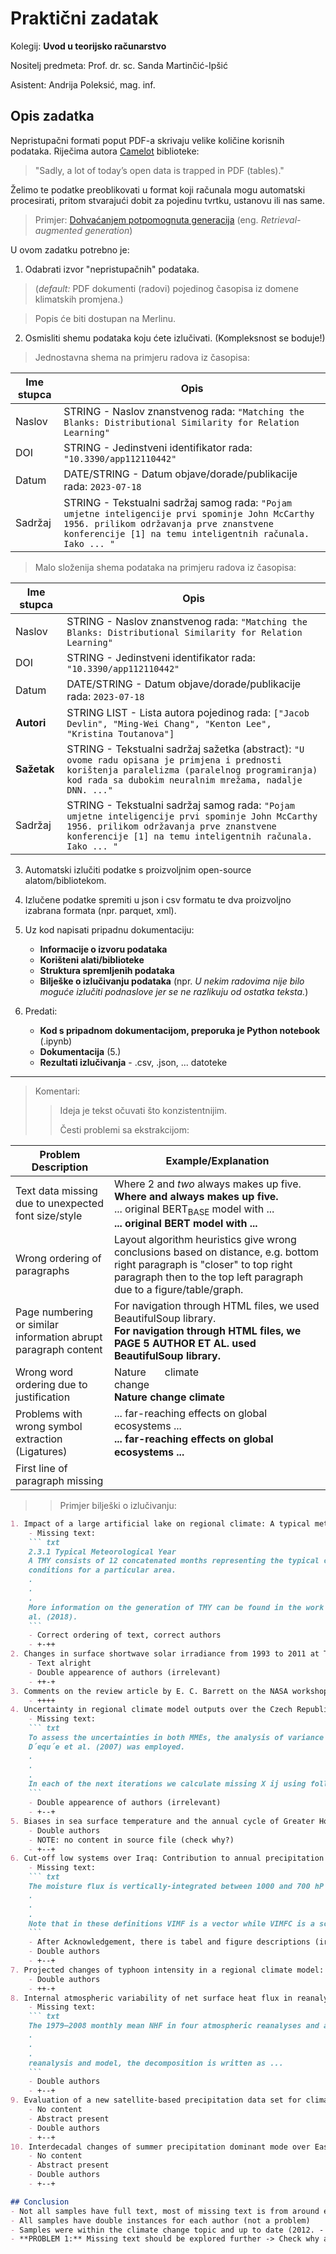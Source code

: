 # Praktični zadatak

Kolegij: **Uvod u teorijsko računarstvo**

Nositelj predmeta: Prof. dr. sc. Sanda Martinčić-Ipšić

Asistent: Andrija Poleksić, mag. inf.

## Opis zadatka

Nepristupačni formati poput PDF-a skrivaju velike količine korisnih podataka. Riječima autora [Camelot](https://camelot-py.readthedocs.io/en/master/) biblioteke: 
> "Sadly, a lot of today’s open data is trapped in PDF (tables)."

Želimo te podatke preoblikovati u format koji računala mogu automatski procesirati, pritom stvarajući dobit za pojedinu tvrtku, ustanovu ili nas same. 
> Primjer: [Dohvaćanjem potpomognuta generacija](https://learn.deeplearning.ai/courses/preprocessing-unstructured-data-for-llm-applications/lesson/1/introduction) (eng. *Retrieval-augmented generation*)

U ovom zadatku potrebno je:
1. Odabrati izvor "nepristupačnih" podataka. 

> (*default:* PDF dokumenti (radovi) pojedinog časopisa iz domene klimatskih promjena.)

> Popis će biti dostupan na Merlinu.

2. Osmisliti shemu podataka koju ćete izlučivati. (Kompleksnost se boduje!)

> Jednostavna shema na primjeru radova iz časopisa:

| Ime stupca | Opis |
| --- | --- |
| Naslov | STRING - Naslov znanstvenog rada: `"Matching the Blanks: Distributional Similarity for Relation Learning"` |
| DOI | STRING - Jedinstveni identifikator rada: `"10.3390/app112110442"` |
| Datum | DATE/STRING - Datum objave/dorade/publikacije rada: `2023-07-18` |
| Sadržaj | STRING - Tekstualni sadržaj samog rada: `"Pojam umjetne inteligencije prvi spominje John McCarthy 1956. prilikom održavanja prve znanstvene konferencije [1] na temu inteligentnih računala. Iako ... "` |

> Malo složenija shema podataka na primjeru radova iz časopisa:

| Ime stupca | Opis |
| --- | --- |
| Naslov | STRING - Naslov znanstvenog rada: `"Matching the Blanks: Distributional Similarity for Relation Learning"` |
| DOI | STRING - Jedinstveni identifikator rada: `"10.3390/app112110442"` |
| Datum | DATE/STRING - Datum objave/dorade/publikacije rada: `2023-07-18` |
| **Autori** | STRING LIST - Lista autora pojedinog rada: `["Jacob Devlin", "Ming-Wei Chang", "Kenton Lee", "Kristina Toutanova"]` |
| **Sažetak** | STRING - Tekstualni sadržaj sažetka (abstract): `"U ovome radu opisana je primjena i prednosti korištenja paralelizma (paralelnog programiranja) kod rada sa dubokim neuralnim mrežama, nadalje DNN. ..."` |
| Sadržaj | STRING - Tekstualni sadržaj samog rada: `"Pojam umjetne inteligencije prvi spominje John McCarthy 1956. prilikom održavanja prve znanstvene konferencije [1] na temu inteligentnih računala. Iako ... "` |

3. Automatski izlučiti podatke s proizvoljnim open-source alatom/bibliotekom.

4. Izlučene podatke spremiti u json i csv formatu te dva proizvoljno izabrana formata (npr. parquet, xml).

5. Uz kod napisati pripadnu dokumentaciju:
	- **Informacije o izvoru podataka**
	- **Korišteni alati/biblioteke**
	- **Struktura spremljenih podataka**
	- **Bilješke o izlučivanju podataka** (npr. *U nekim radovima nije bilo moguće izlučiti podnaslove jer se ne razlikuju od ostatka teksta.*)

6. Predati:
	- **Kod s pripadnom dokumentacijom, preporuka je Python notebook** (.ipynb)
	- **Dokumentacija** (5.)
	- **Rezultati izlučivanja** - .csv, .json, ... datoteke


---
> Komentari:
>> Ideja je tekst očuvati što konzistentnijim.
>> 
>> Česti problemi sa ekstrakcijom:

| Problem Description                                            | Example/Explanation                                                                                                                                                                                 |
|----------------------------------------------------------------|-----------------------------------------------------------------------------------------------------------------------------------------------------------------------------------------------------|
| Text data missing due to unexpected font size/style            | Where $2$ and $two$ always makes up five.<br />**Where and always makes up five.** <br /> ... original BERT<sub>BASE</sub> model with  ... <br /> **... original BERT model with ...** |
| Wrong ordering of paragraphs                                   | Layout algorithm heuristics give wrong conclusions based on distance, e.g. bottom right paragraph is "closer" to top right paragraph then to the top left paragraph due to a figure/table/graph.    |
| Page numbering or similar information abrupt paragraph content | For navigation through HTML files, we used BeautifulSoup library. <br /> **For navigation through HTML files, we PAGE 5 AUTHOR ET AL. used BeautifulSoup library.**                          |
| Wrong word ordering due to justification                       | Nature  &nbsp; &nbsp; &nbsp;  climate <br /> change <br /> **Nature change climate**                                                                                                               |
| Problems with wrong symbol extraction (Ligatures)              | ... far-reaching effects on global ecosystems ... <br /> **... far-reaching eﬀects on global ecosystems ...**                                                                                |
| First line of paragraph missing                                |                                                                                                                                                                                                     |

>> Primjer bilješki o izlučivanju:

``` markdown
1. Impact of a large artificial lake on regional climate: A typical meteorological year Meso-NH simulation results (2021.)
    - Missing text:
    ``` txt
    2.3.1 Typical Meteorological Year
    A TMY consists of 12 concatenated months representing the typical climatological 
    conditions for a particular area.
    .
    .
    .
    More information on the generation of TMY can be found in the work of Abreu et 
    al. (2018).
    ```
    - Correct ordering of text, correct authors
    - +-++
2. Changes in surface shortwave solar irradiance from 1993 to 2011 at Thessaloniki (Greece) (2012.)
    - Text alright
    - Double appearence of authors (irrelevant)
    - ++-+
3. Comments on the review article by E. C. Barrett on the NASA workshop ‘precipitation measurements from space’ (1983.)
    - ++++
4. Uncertainty in regional climate model outputs over the Czech Republic: the role of nested and driving models (2014.)
    - Missing text:
    ``` txt
    To assess the uncertainties in both MMEs, the analysis of variance described by 
    D´equ´e et al. (2007) was employed.
    .
    .
    .
    In each of the next iterations we calculate missing X ij using following equation:
    ```
    - Double appearence of authors (irrelevant)
    - +--+
5. Biases in sea surface temperature and the annual cycle of Greater Horn of Africa rainfall in CMIP6 (2021.)
    - Double authors
    - NOTE: no content in source file (check why?)
    - +--+
6. Cut-off low systems over Iraq: Contribution to annual precipitation and synoptic analysis of extreme events (2019.)
    - Missing text:
    ``` txt
    The moisture flux is vertically-integrated between 1000 and 700 hP ...
    .
    .
    .
    Note that in these definitions VIMF is a vector while VIMFC is a scalar.
    ```
    - After Acknowledgement, there is tabel and figure descriptions (irrelavant)
    - Double authors
    - +--+
7. Projected changes of typhoon intensity in a regional climate model: Development of a machine learning bias correction scheme (2020.)
    - Double authors
    - ++-+
8. Internal atmospheric variability of net surface heat flux in reanalyses and CMIP5 AMIP simulations (2021.)
    - Missing text:
    ``` txt
    The 1979–2008 monthly mean NHF in four atmospheric reanalyses and a set of CM ...
    .
    .
    .
    reanalysis and model, the decomposition is written as ...
    ```
    - Double authors
    - +--+
9. Evaluation of a new satellite-based precipitation data set for climate studies in the Xiang River basin, southern China (2017.)
    - No content
    - Abstract present
    - Double authors
    - +--+
10. Interdecadal changes of summer precipitation dominant mode over East Asia-Northwest Pacific around late 1990s (2021.)
    - No content
    - Abstract present
    - Double authors
    - +--+

## Conclusion
- Not all samples have full text, most of missing text is from around equations or unavailable papers
- All samples have double instances for each author (not a problem)
- Samples were within the climate change topic and up to date (2012. - 2022.)
- **PROBLEM 1:** Missing text should be explored further -> Check why are the equations a problem and check why some text have only abstract
```
